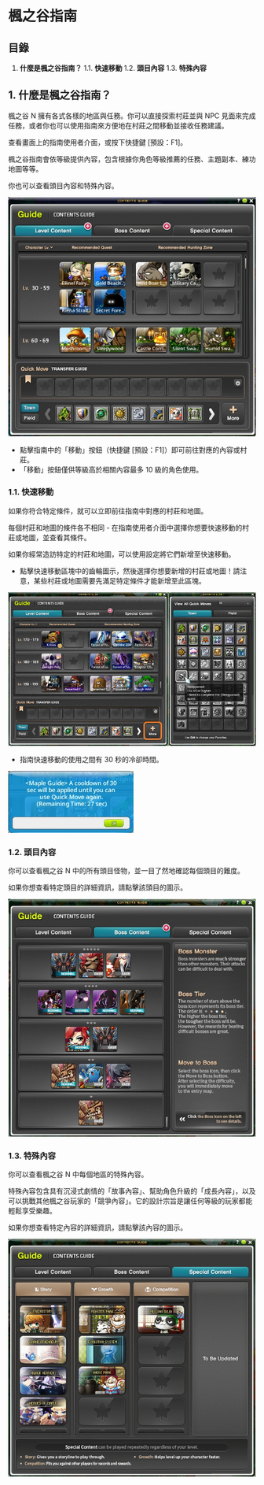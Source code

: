 # 楓之谷指南
## 目錄
1.  **什麼是楓之谷指南？**
    1.1. **快速移動**
    1.2. **頭目內容**
    1.3. **特殊內容**
## 1. 什麼是楓之谷指南？

楓之谷 N 擁有各式各樣的地區與任務。你可以直接探索村莊並與 NPC 見面來完成任務，或者你也可以使用指南來方便地在村莊之間移動並接收任務建議。

查看畫面上的指南使用者介面，或按下快捷鍵 \[預設：F1\]。

楓之谷指南會依等級提供內容，包含根據你角色等級推薦的任務、主題副本、練功地圖等等。

你也可以查看頭目內容和特殊內容。

![](/images/msn-101/beginners-guide/get-started/image_1747236256525_149.png)

*   點擊指南中的「移動」按鈕（快捷鍵 \[預設：F1\]）即可前往對應的內容或村莊。
*   「移動」按鈕僅供等級高於相關內容最多 10 級的角色使用。
### 1.1. 快速移動

如果你符合特定條件，就可以立即前往指南中對應的村莊和地圖。

每個村莊和地圖的條件各不相同 - 在指南使用者介面中選擇你想要快速移動的村莊或地圖，並查看其條件。

如果你經常造訪特定的村莊和地圖，可以使用設定將它們新增至快速移動。

*   點擊快速移動區塊中的齒輪圖示，然後選擇你想要新增的村莊或地圖！請注意，某些村莊或地圖需要先滿足特定條件才能新增至此區塊。

![](/images/msn-101/beginners-guide/get-started/image_1747236256525_106.png)

*   指南快速移動的使用之間有 30 秒的冷卻時間。

![](/images/msn-101/beginners-guide/get-started/image_1747236256525_569.png)

### 1.2. 頭目內容

你可以查看楓之谷 N 中的所有頭目怪物，並一目了然地確認每個頭目的難度。

如果你想查看特定頭目的詳細資訊，請點擊該頭目的圖示。

![](/images/msn-101/beginners-guide/get-started/image_1747236256525_575.png)

### 1.3. 特殊內容

你可以查看楓之谷 N 中每個地區的特殊內容。

特殊內容包含具有沉浸式劇情的「故事內容」、幫助角色升級的「成長內容」，以及可以挑戰其他楓之谷玩家的「競爭內容」。它的設計宗旨是讓任何等級的玩家都能輕鬆享受樂趣。

如果你想查看特定內容的詳細資訊，請點擊該內容的圖示。

![](/images/msn-101/beginners-guide/get-started/image_1747236256525_265.png)